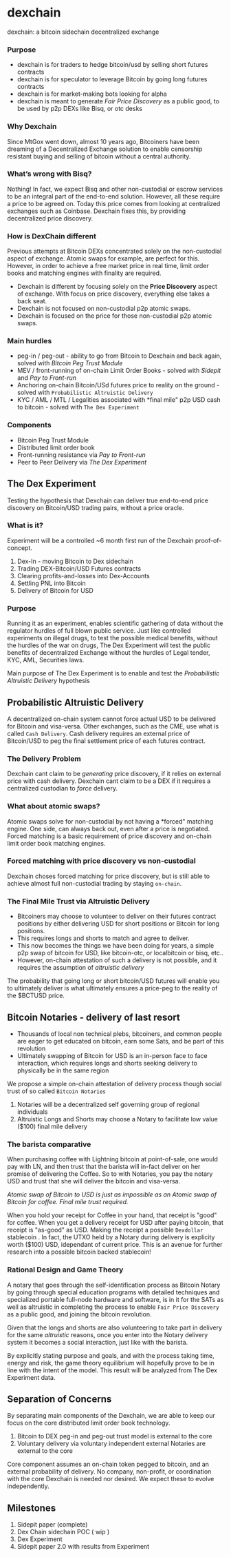# dexchain
dexchain: a bitcoin sidechain decentralized exchange 

### Purpose 
* dexchain is for traders to hedge bitcoin/usd by selling short futures contracts 
* dexchain is for speculator to leverage Bitcoin by going long futures contracts 
* dexchain is for market-making bots looking for alpha 
* dexchain is meant to generate *Fair Price Discovery* as a public good, to be used by p2p DEXs like Bisq, or otc desks 

### Why Dexchain 
Since MtGox went down, almost 10 years ago, Bitcoiners have been dreaming of a Decentralized Exchange solution to enable censorship resistant buying and selling of bitcoin without a central authority.   

### What’s wrong with Bisq?
Nothing! In fact, we expect Bisq and other non-custodial or escrow services to be an integral part of the end-to-end solution. However, all these require a price to be agreed on. Today this price comes from looking at centralized exchanges such as Coinbase. Dexchain fixes this, by providing decentralized price discovery. 

### How is DexChain different 
Previous attempts at Bitcoin DEXs concentrated solely on the non-custodial aspect of exchange. Atomic swaps for example, are perfect for this. However, in order to achieve a free market price in real time, limit order books and matching engines with finality are required. 

* Dexchain is different by focusing solely on the **Price Discovery** aspect of exchange. With focus on price discovery, everything else takes a back seat. 
* Dexchain is not focused on non-custodial p2p atomic swaps. 
* Dexchain is focused on the price for those non-custodial p2p atomic swaps.  

### Main hurdles 
* peg-in / peg-out - ability to go from Bitcoin to Dexchain and back again, solved with *Bitcoin Peg Trust Module*
* MEV / front-running of on-chain Limit Order Books - solved with *Sidepit* and *Pay to Front-run* 
* Anchoring on-chain Bitcoin/USd futures price to reality on the ground - solved with `Probabilistic Altruistic Delivery` 
* KYC / AML / MTL / Legalities associated with *final mile" p2p USD cash to bitcoin - solved with `The Dex Experiment`

### Components 
* Bitcoin Peg Trust Module 
* Distributed limit order book 
* Front-running resistance via *Pay to Front-run* 
* Peer to Peer Delivery via *The Dex Experiment* 

## The Dex Experiment 
Testing the hypothesis that Dexchain can deliver true end-to-end price discovery on Bitcoin/USD trading pairs, without a price oracle. 

### What is it? 
Experiment will be a controlled ~6 month first run of the Dexchain proof-of-concept. 

1. Dex-In - moving Bitcoin to Dex sidechain 
2. Trading DEX-Bitcoin/USD Futures contracts 
3. Clearing profits-and-losses into Dex-Accounts 
4. Settling PNL into Bitcoin 
5. Delivery of Bitcoin for USD 

### Purpose 
Running it as an experiment, enables scientific gathering of data without the regulator hurdles of full blown public service. Just like controlled experiments on illegal drugs, to test the possible medical benefits, without the hurdles of the war on drugs, The Dex Experiment will test the public benefits of decentralized Exchange without the hurdles of Legal tender, KYC, AML, Securities laws. 

Main purpose of The Dex Experiment is to enable and test the *Probabilistic Altruistic Delivery* hypothesis 

## Probabilistic Altruistic Delivery
A decentralized on-chain system cannot force actual USD to be delivered for Bitcoin and visa-versa. Other exchanges, such as the CME, use what is called `Cash Delivery`. Cash delivery requires an external price of Bitcoin/USD to peg the final settlement price of each futures contract. 

### The Delivery Problem 
Dexchain cant claim to be *generating* price discovery, if it relies on external price with cash delivery. 
Dexchain cant claim to be a DEX if it requires a centralized custodian to *force* delivery. 

### What about atomic swaps? 
Atomic swaps solve for non-custodial by not having a *forced" matching engine. One side, can always back out, even after a price is negotiated. 
Forced matching is a basic requirement of price discovery and on-chain limit order book matching engines. 

### Forced matching with price discovery vs non-custodial 
Dexchain choses forced matching for price discovery, but is still able to achieve almost full non-custodial trading by staying `on-chain`. 

### The Final Mile Trust via Altruistic Delivery 
* Bitcoiners may choose to volunteer to deliver on their futures contract positions by either delivering USD for short positions or Bitcoin for long positions. 
* This requires longs and shorts to match and agree to deliver. 
* This now becomes the things we have been doing for years, a simple p2p swap of bitcoin for USD, like bitcoin-otc, or localbitcoin or bisq, etc.. 
* However, on-chain attestation of such a delivery is not possible, and it requires the assumption of *altruistic delivery* 

The probability that going long or short bitcoin/USD futures will enable you to ultimately deliver is what ultimately ensures a price-peg to the reality of the $BCTUSD price. 

## Bitcoin Notaries - delivery of last resort 
* Thousands of local non technical plebs, bitcoiners, and common people are eager to get educated on bitcoin, earn some Sats, and be part of this revolution 
* Ultimately swapping of Bitcoin for USD is an in-person face to face interaction, which requires longs and shorts seeking delivery to physically be in the same region 

We propose a simple on-chain attestation of delivery process though social trust of so called `Bitcoin Notaries`
1. Notaries will be a decentralized self governing group of regional individuals
2. Altruistic Longs and Shorts may choose a Notary to facilitate low value ($100) final mile delivery 

### The barista comparative 
When purchasing coffee with Lightning bitcoin at point-of-sale, one would pay with LN, and then trust that the barista will in-fact deliver on her promise of delivering the Coffee. So to with Notaries, you pay the notary USD and trust that she will deliver the bitcoin and visa-versa. 

*Atomic swap of Bitcoin to USD is just as impossible as an Atomic swap of Bitcoin for coffee. Final mile trust required.*  

When you hold your receipt for Coffee in your hand, that receipt is "good" for coffee. When you get a delivery receipt for USD after paying bitcoin, that receipt is "as-good" as USD. Making the receipt a possible `Dexdollar` stablecoin . In fact, the UTXO held by a Notary during delivery is explicity worth ($100) USD, idependant of current price. This is an avenue for further research into a possible bitcoin backed stablecoin!      

### Rational Design and Game Theory 
A notary that goes through the self-identification process as Bitcoin Notary by going through special education programs with detailed techniques and specialized portable full-node hardware and software, is in it for the SATs as well as altruistic in completing the process to enable `Fair Price Discovery` as a public good, and joining the bitcoin revolution. 

Given that the longs and shorts are also volunteering to take part in delivery for the same *altruistic* reasons, once you enter into the Notary delivery system it becomes a social interaction, just like with the barista. 

By explicitly stating purpose and goals, and with the process taking time, energy and risk, the game theory equilibrium will hopefully prove to be in line with the intent of the model. This result will be analyzed from The Dex Experiment data. 

## Separation of Concerns 
By separating main components of the Dexchain, we are able to keep our focus on the core distributed limit order book technology. 

1. Bitcoin to DEX peg-in and peg-out trust model is external to the core 
2. Voluntary delivery via voluntary independent external Notaries are external to the core  

Core component assumes an on-chain token pegged to bitcoin, and an external probability of delivery. No company, non-profit, or coordination with the core Dexchain is needed nor desired. We expect these to evolve independently. 

## Milestones 
1. Sidepit paper (complete) 
2. Dex Chain sidechain POC ( wip )  
3. Dex Experiment 
4. Sidepit paper 2.0 with results from Experiment 
